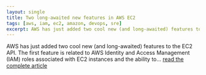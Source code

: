 ```yaml
---
layout: single
title: Two long-awaited new features in AWS EC2
tags: [aws, iam, ec2, amazon, devops, sre]
excerpt: AWS has just added two cool new (and long-awaited) features to the EC2 API. The first feature is related to AWS Identity and Access Management (IAM) roles associated with EC2 instances and the ability to […]
---
```

AWS has just added two cool new (and long-awaited) features to the EC2 API. The first feature is related to AWS Identity and Access Management (IAM) roles associated with EC2 instances and the ability to... [read the complete article](http://cloudacademy.com/blog/two-long-awaited-new-features-in-aws-ec2/)

